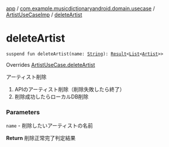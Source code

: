 [app](../../index.md) / [com.example.musicdictionaryandroid.domain.usecase](../index.md) / [ArtistUseCaseImp](index.md) / [deleteArtist](./delete-artist.md)

# deleteArtist

`suspend fun deleteArtist(name: `[`String`](https://kotlinlang.org/api/latest/jvm/stdlib/kotlin/-string/index.html)`): `[`Result`](../../com.example.musicdictionaryandroid.domain.model.value/-result/index.md)`<`[`List`](https://kotlinlang.org/api/latest/jvm/stdlib/kotlin.collections/-list/index.html)`<`[`Artist`](../../com.example.musicdictionaryandroid.domain.model.entity/-artist/index.md)`>>`

Overrides [ArtistUseCase.deleteArtist](../-artist-use-case/delete-artist.md)

アーティスト削除

1. APIのアーティスト削除（削除失敗したら終了）
2. 削除成功したらローカルDB削除

### Parameters

`name` - 削除したいアーティストの名前

**Return**
削除正常完了判定結果

